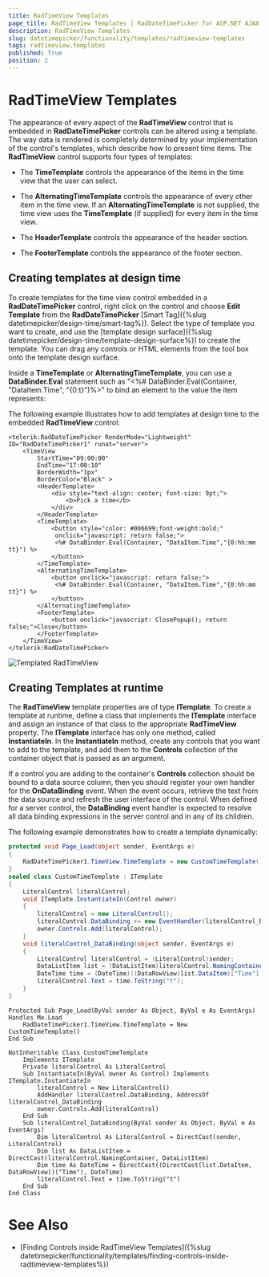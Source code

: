 ```yaml
---
title: RadTimeView Templates
page_title: RadTimeView Templates | RadDateTimePicker for ASP.NET AJAX Documentation
description: RadTimeView Templates
slug: datetimepicker/functionality/templates/radtimeview-templates
tags: radtimeview,templates
published: True
position: 2
---
```


# RadTimeView Templates



The appearance of every aspect of the **RadTimeView** control that is embedded in **RadDateTimePicker** controls can be altered using a template. The way data is rendered is completely determined by your implementation of the control's templates, which describe how to present time items. The **RadTimeView** control supports four types of templates:

* The **TimeTemplate** controls the appearance of the items in the time view that the user can select.

* The **AlternatingTimeTemplate** controls the appearance of every other item in the time view. If an **AlternatingTimeTemplate** is not supplied, the time view uses the **TimeTemplate** (if supplied) for every item in the time view.

* The **HeaderTemplate** controls the appearance of the header section.

* The **FooterTemplate** controls the appearance of the footer section.

## Creating templates at design time

To create templates for the time view control embedded in a **RadDateTimePicker** control, right click on the control and choose **Edit Template** from the **RadDateTimePicker** [Smart Tag]({%slug datetimepicker/design-time/smart-tag%}). Select the type of template you want to create, and use the [template design surface]({%slug datetimepicker/design-time/template-design-surface%}) to create the template. You can drag any controls or HTML elements from the tool box onto the template design surface.

Inside a **TimeTemplate** or **AlternatingTimeTemplate**, you can use a **DataBinder.Eval** statement such as "<%# DataBinder.Eval(Container, "DataItem.Time", "{0:t}")%>" to bind an element to the value the item represents:

The following example illustrates how to add templates at design time to the embedded **RadTimeView** control:

````ASPNET
<telerik:RadDateTimePicker RenderMode="Lightweight" ID="RadDateTimePicker1" runat="server">
    <TimeView
        StartTime="09:00:00"
        EndTime="17:00:10"
        BorderWidth="1px"
        BorderColor="Black" >
        <HeaderTemplate>
            <div style="text-align: center; font-size: 9pt;">
                <b>Pick a time</b>
            </div>
        </HeaderTemplate>
        <TimeTemplate>
            <button style="color: #006699;font-weight:bold;"
             onclick="javascript: return false;">
             <%# DataBinder.Eval(Container, "DataItem.Time","{0:hh:mm tt}") %>
            </button>
        </TimeTemplate>
        <AlternatingTimeTemplate>
            <button onclick="javascript: return false;">
             <%# DataBinder.Eval(Container, "DataItem.Time","{0:hh:mm tt}") %>
            </button>
        </AlternatingTimeTemplate>
        <FooterTemplate>
            <button onclick="javascript: ClosePopup(); return false;">Close</button>
        </FooterTemplate>
    </TimeView>            
</telerik:RadDateTimePicker>
````

![Templated RadTimeView](images/TimeViewTemplates.png)

## Creating Templates at runtime

The **RadTimeView** template properties are of type **ITemplate**. To create a template at runtime, define a class that implements the **ITemplate** interface and assign an instance of that class to the appropriate **RadTimeView** property. The **ITemplate** interface has only one method, called **InstantiateIn**. In the **InstantiateIn** method, create any controls that you want to add to the template, and add them to the **Controls** collection of the container object that is passed as an argument.

If a control you are adding to the container's **Controls** collection should be bound to a data source column, then you should register your own handler for the **OnDataBinding** event. When the event occurs, retrieve the text from the data source and refresh the user interface of the control. When defined for a server control, the **DataBinding** event handler is expected to resolve all data binding expressions in the server control and in any of its children.

The following example demonstrates how to create a template dynamically:



````C#
protected void Page_Load(object sender, EventArgs e)
{
    RadDateTimePicker1.TimeView.TimeTemplate = new CustomTimeTemplate();
}
sealed class CustomTimeTemplate : ITemplate
{
    LiteralControl literalControl;
    void ITemplate.InstantiateIn(Control owner)
    {
        literalControl = new LiteralControl();
        literalControl.DataBinding += new EventHandler(literalControl_DataBinding);
        owner.Controls.Add(literalControl);
    }
    void literalControl_DataBinding(object sender, EventArgs e)
    {
        LiteralControl literalControl = (LiteralControl)sender;
        DataListItem list = (DataListItem)literalControl.NamingContainer;
        DateTime time = (DateTime)((DataRowView)list.DataItem)["Time"];
        literalControl.Text = time.ToString("t");
    }
}
````
````VB.NET
Protected Sub Page_Load(ByVal sender As Object, ByVal e As EventArgs) Handles Me.Load
    RadDateTimePicker1.TimeView.TimeTemplate = New CustomTimeTemplate()
End Sub

NotInheritable Class CustomTimeTemplate
    Implements ITemplate
    Private literalControl As LiteralControl
    Sub InstantiateIn(ByVal owner As Control) Implements ITemplate.InstantiateIn
        literalControl = New LiteralControl()
        AddHandler literalControl.DataBinding, AddressOf literalControl_DataBinding
        owner.Controls.Add(literalControl)
    End Sub
    Sub literalControl_DataBinding(ByVal sender As Object, ByVal e As EventArgs)
        Dim literalControl As LiteralControl = DirectCast(sender, LiteralControl)
        Dim list As DataListItem = DirectCast(literalControl.NamingContainer, DataListItem)
        Dim time As DateTime = DirectCast((DirectCast(list.DataItem, DataRowView))("Time"), DateTime)
        literalControl.Text = time.ToString("t")
    End Sub
End Class
````


# See Also

 * [Finding Controls inside RadTimeView Templates]({%slug datetimepicker/functionality/templates/finding-controls-inside-radtimeview-templates%})
